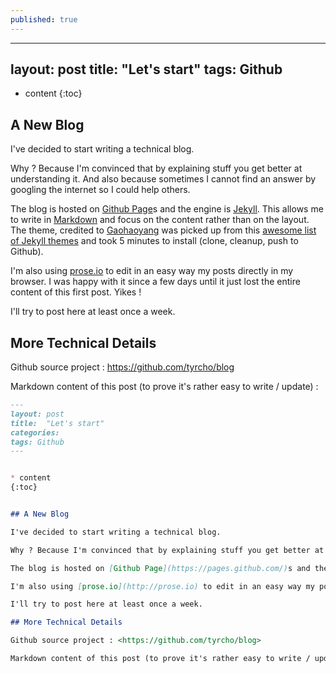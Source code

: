 ```yaml
---
published: true
---
```

---
layout: post
title:  "Let's start"
tags: Github
---


* content
{:toc}


## A New Blog

I've decided to start writing a technical blog.

Why ? Because I'm convinced that by explaining stuff you get better at understanding it. And also because sometimes I cannot find an answer by googling the internet so I could help others.

The blog is hosted on [Github Page](https://pages.github.com/)s and the engine is [Jekyll](https://jekyllrb.com/). This allows me to write in [Markdown](https://daringfireball.net/projects/markdown/) and focus on the content rather than on the layout. The theme, credited to [Gaohaoyang](https://gaohaoyang.github.io/) was picked up from this [awesome list of Jekyll themes](https://github.com/jekyll/jekyll/wiki/Themes) and took 5 minutes to install (clone, cleanup, push to Github).

I'm also using [prose.io](http://prose.io) to edit in an easy way my posts directly in my browser. I was happy with it since a few days until it just lost the entire content of this first post. Yikes !

I'll try to post here at least once a week.

## More Technical Details

Github source project : <https://github.com/tyrcho/blog>

Markdown content of this post (to prove it's rather easy to write / update) :

```markdown
---
layout: post
title:  "Let's start"
categories: 
tags: Github
---


* content
{:toc}


## A New Blog

I've decided to start writing a technical blog.

Why ? Because I'm convinced that by explaining stuff you get better at understanding it. And also because sometimes I cannot find an answer by googling the internet so I could help others.

The blog is hosted on [Github Page](https://pages.github.com/)s and the engine is [Jekyll](https://jekyllrb.com/). This allows me to write in [Markdown](https://daringfireball.net/projects/markdown/) and focus on the content rather than on the layout. The theme, credited to [Gaohaoyang](https://gaohaoyang.github.io/) was picked up from this [awesome list of Jekyll themes](https://github.com/jekyll/jekyll/wiki/Themes) and took 5 minutes to install (clone, cleanup, push to Github).

I'm also using [prose.io](http://prose.io) to edit in an easy way my posts directly in my browser. I was happy with it since a few days until it just lost the entire content of this first post. Yikes !

I'll try to post here at least once a week.

## More Technical Details

Github source project : <https://github.com/tyrcho/blog>

Markdown content of this post (to prove it's rather easy to write / update) : 
```